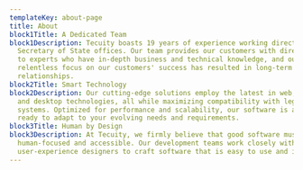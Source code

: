 ```yaml
---
templateKey: about-page
title: About
block1Title: A Dedicated Team
block1Description: Tecuity boasts 19 years of experience working directly with
  Secretary of State offices. Our team provides our customers with direct access
  to experts who have in-depth business and technical knowledge, and our
  relentless focus on our customers' success has resulted in long-term business
  relationships.
block2Title: Smart Technology
block2Description: Our cutting-edge solutions employ the latest in web, mobile,
  and desktop technologies, all while maximizing compatibility with legacy
  systems. Optimized for performance and scalability, our software is always
  ready to adapt to your evolving needs and requirements.
block3Title: Human by Design
block3Description: At Tecuity, we firmly believe that good software must be
  human-focused and accessible. Our development teams work closely with on-staff
  user-experience designers to craft software that is easy to use and intuitive.
---
```

